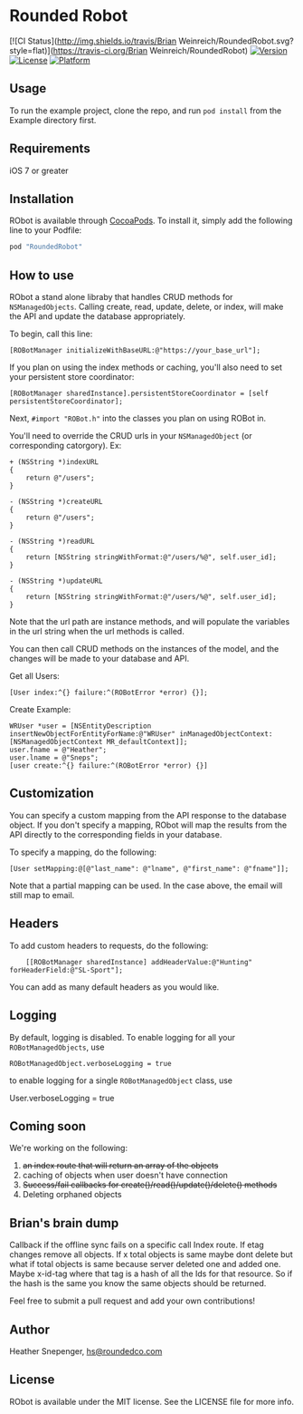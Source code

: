 # Rounded Robot

[![CI Status](http://img.shields.io/travis/Brian Weinreich/RoundedRobot.svg?style=flat)](https://travis-ci.org/Brian Weinreich/RoundedRobot)
[![Version](https://img.shields.io/cocoapods/v/RoundedRobot.svg?style=flat)](http://cocoapods.org/pods/RoundedRobot)
[![License](https://img.shields.io/cocoapods/l/RoundedRobot.svg?style=flat)](http://cocoapods.org/pods/RoundedRobot)
[![Platform](https://img.shields.io/cocoapods/p/RoundedRobot.svg?style=flat)](http://cocoapods.org/pods/RoundedRobot)

## Usage

To run the example project, clone the repo, and run `pod install` from the Example directory first.

## Requirements

iOS 7 or greater

## Installation

RObot is available through [CocoaPods](http://cocoapods.org). To install
it, simply add the following line to your Podfile:

```ruby
pod "RoundedRobot"
```

## How to use

RObot a stand alone libraby that handles CRUD methods for `NSManagedObjects`. Calling create, read, update, delete, or index, will make the API and update the database appropriately.

To begin, call this line:

    [ROBotManager initializeWithBaseURL:@"https://your_base_url"];
    
If you plan on using the index methods or caching, you'll also need to set your persistent store coordinator:

    [ROBotManager sharedInstance].persistentStoreCoordinator = [self persistentStoreCoordinator];


Next, `#import "ROBot.h"` into the classes you plan on using ROBot in.

You'll need to override the CRUD urls in your `NSManagedObject` (or corresponding catorgory). Ex:

	+ (NSString *)indexURL
	{
    	return @"/users";
	}

	- (NSString *)createURL
	{
    	return @"/users";
	}

	- (NSString *)readURL
	{
    	return [NSString stringWithFormat:@"/users/%@", self.user_id];
	}

	- (NSString *)updateURL
	{
    	return [NSString stringWithFormat:@"/users/%@", self.user_id];
	}


Note that the url path are instance methods, and will populate the variables in the url string when the url methods is called.

You can then call CRUD methods on the instances of the model, and the changes will be made to your database and API. 

Get all Users:
	
	[User index:^{} failure:^(ROBotError *error) {}];

Create Example:

    WRUser *user = [NSEntityDescription insertNewObjectForEntityForName:@"WRUser" inManagedObjectContext:[NSManagedObjectContext MR_defaultContext]];
    user.fname = @"Heather";
    user.lname = @"Sneps";
    [user create:^{} failure:^(ROBotError *error) {}]


## Customization

You can specify a custom mapping from the API response to the database object. If you don't specify a mapping, RObot will map the results from the API directly to the corresponding fields in your database.

To specify a mapping, do the following:

  	[User setMapping:@[@"last_name": @"lname", @"first_name": @"fname"]];

Note that a partial mapping can be used. In the case above, the email will still map to email.


## Headers

To add custom headers to requests, do the following:

        [[ROBotManager sharedInstance] addHeaderValue:@"Hunting" forHeaderField:@"SL-Sport"];

You can add as many default headers as you would like.

## Logging

By default, logging is disabled. To enable logging for all your `ROBotManagedObjects`, use 

  	ROBotManagedObject.verboseLogging = true

to enable logging for a single `ROBotManagedObject` class, use

  User.verboseLogging = true

## Coming soon
We're working on the following:

1. ~~an index route that will return an array of the objects~~
2. caching of objects when user doesn't have connection
3. ~~Success/fail callbacks for create()/read()/update()/delete() methods~~
4. Deleting orphaned objects


## Brian's brain dump
Callback if the offline sync fails on a specific call
Index route. If etag changes remove all objects. If x total objects is same maybe dont delete but what if total objects is same because server deleted one and added one. Maybe x-id-tag where that tag is a hash of all the Ids for that resource. So if the hash is the same you know the same objects should be returned.



Feel free to submit a pull request and add your own contributions!



## Author

Heather Snepenger, hs@roundedco.com

## License

RObot is available under the MIT license. See the LICENSE file for more info.
